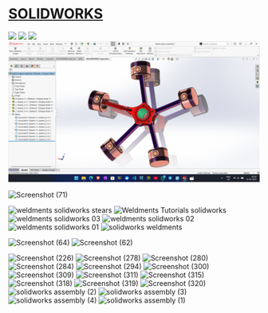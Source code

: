 # [SOLIDWORKS](https://youtube.com/playlist?list=PL_RecMEcs_p-rR-kDstljCglAQ4li-RGZ)

<img src="Solidworks files 2023/Assembly/Assembly/Assembly_11 Machine Vice/Screenshot (487).png">
<img src="Solidworks files 2023/Assembly/Assembly/Assembly_11 Machine Vice/Screenshot (492).png">
<img src="Solidworks files 2023/Assembly/Assembly/Assembly_11 Machine Vice/Screenshot (494).png">

<img src="Solidworks files 2023/Assembly/Assembly_9 Radial Engine/Radial Engine.png">

![Screenshot (71)](https://github.com/akashdip2001/SOLIDWORKS/assets/81384987/cb8ee488-41b5-41da-aec2-45757a1e2809)

![weldments solidworks stears](https://github.com/akashdip2001/SOLIDWORKS/assets/81384987/cbb0fcfc-6a3b-4694-bb08-b528706e07f0)
![Weldments Tutorials solidworks](https://github.com/akashdip2001/SOLIDWORKS/assets/81384987/7150118f-9dce-4d3f-9823-4db38e20cac4)
![weldments solidworks 03](https://github.com/akashdip2001/SOLIDWORKS/assets/81384987/254149dd-efa4-4dc4-9def-c73ccb6abc26)
![weldments solidworks 02](https://github.com/akashdip2001/SOLIDWORKS/assets/81384987/69a40907-f0c8-4dfb-a44a-200a2b0b34dd)
![weldments solidworks 01](https://github.com/akashdip2001/SOLIDWORKS/assets/81384987/c61d8b92-42a6-4c92-9a0e-f69a679cb1a7)
![solidworks weldments](https://github.com/akashdip2001/SOLIDWORKS/assets/81384987/b4433ba4-1819-4194-b89b-6458477fce74)

![Screenshot (64)](https://github.com/akashdip2001/SOLIDWORKS/assets/81384987/5f007c5e-39b8-47c0-b8c5-0aa1d33220cc)
![Screenshot (62)](https://github.com/akashdip2001/SOLIDWORKS/assets/81384987/11c551e9-2f34-4243-8358-2e1c89e198fd)


![Screenshot (226)](https://github.com/akashdip2001/SOLIDWORKS/assets/81384987/e7fe01ec-3e60-4875-8ec9-58dc13f3e886)
![Screenshot (278)](https://github.com/akashdip2001/SOLIDWORKS/assets/81384987/09318f59-4559-4daa-81cd-45bb0428e9fb)
![Screenshot (280)](https://github.com/akashdip2001/SOLIDWORKS/assets/81384987/a77652a5-fb4f-4504-865f-f791ddcfbce7)
![Screenshot (284)](https://github.com/akashdip2001/SOLIDWORKS/assets/81384987/0546802c-464b-4242-a0b2-3fdaa4c8b071)
![Screenshot (294)](https://github.com/akashdip2001/SOLIDWORKS/assets/81384987/72cc2630-7520-4085-9dcd-4e48d405a5f0)
![Screenshot (300)](https://github.com/akashdip2001/SOLIDWORKS/assets/81384987/bb101b32-819a-4083-8ad4-70011feeac3b)
![Screenshot (309)](https://github.com/akashdip2001/SOLIDWORKS/assets/81384987/576b813c-bf89-4542-b307-da5009b98ab0)
![Screenshot (311)](https://github.com/akashdip2001/SOLIDWORKS/assets/81384987/b812e7b2-88cf-4a90-b7b6-e60f0706ffbc)
![Screenshot (315)](https://github.com/akashdip2001/SOLIDWORKS/assets/81384987/b0fd1dd9-5a70-4d6b-8db6-9cf3f3003a1f)
![Screenshot (318)](https://github.com/akashdip2001/SOLIDWORKS/assets/81384987/d8a6ab42-3b62-44a5-9a12-e6e26f001741)
![Screenshot (319)](https://github.com/akashdip2001/SOLIDWORKS/assets/81384987/99772194-1b34-4070-8dfd-c10e78417f4d)
![Screenshot (320)](https://github.com/akashdip2001/SOLIDWORKS/assets/81384987/255264d8-391e-46ba-bcd0-de043cb565ff)
![solidworks assembly (2)](https://github.com/akashdip2001/SOLIDWORKS/assets/81384987/ca0cf992-95a1-4f1a-9969-7d1925a5d43b)
![solidworks assembly (3)](https://github.com/akashdip2001/SOLIDWORKS/assets/81384987/d9a38be8-5cee-422c-9f15-70887f036510)
![solidworks assembly (4)](https://github.com/akashdip2001/SOLIDWORKS/assets/81384987/5c54e643-bec3-4f5e-857e-0b6d1840b2d7)
![solidworks assembly (1)](https://github.com/akashdip2001/SOLIDWORKS/assets/81384987/ac3250e7-9f81-4147-9e9d-03d9de536103)
